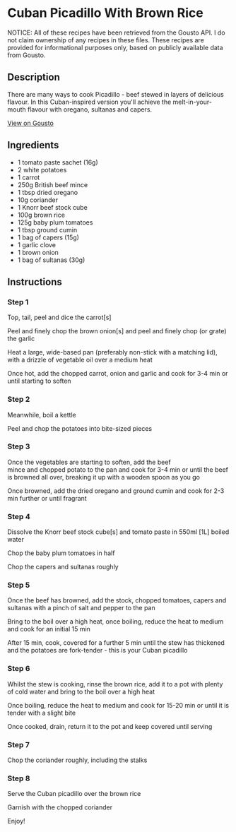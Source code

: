 # Cuban Picadillo With Brown Rice

NOTICE: All of these recipes have been retrieved from the Gousto API. I do not claim ownership of any recipes in these files. These recipes are provided for informational purposes only, based on publicly available data from Gousto.

## Description

There are many ways to cook Picadillo - beef stewed in layers of delicious flavour. In this Cuban-inspired version you'll achieve the melt-in-your-mouth flavour with oregano, sultanas and capers.

[View on Gousto](https://www.gousto.co.uk/recipes/cookbook/cuban-picadillo-with-brown-rice)

## Ingredients

- 1 tomato paste sachet (16g)
- 2 white potatoes
- 1 carrot
- 250g British beef mince
- 1 tbsp dried oregano
- 10g coriander
- 1 Knorr beef stock cube
- 100g brown rice
- 125g baby plum tomatoes
- 1 tbsp ground cumin
- 1 bag of capers (15g)
- 1 garlic clove
- 1 brown onion
- 1 bag of sultanas (30g)

## Instructions


### Step 1

Top, tail, peel and dice the carrot<span class="text-danger">[s]</span>

Peel and finely chop the brown onion<span class="text-danger">[s] </span>and peel and finely chop (or grate) the garlic

Heat a large, wide-based pan (preferably non-stick with a matching lid), with a drizzle of vegetable oil over a medium heat

Once hot, add the chopped carrot, onion and garlic and cook for 3-4 min or until starting to soften


### Step 2

Meanwhile, boil a kettle

Peel and chop the potatoes into bite-sized pieces


### Step 3

Once the vegetables are starting to soften, add the beef mince and chopped potato to the pan and cook for 3-4 min or until the beef is browned all over, breaking it up with a wooden spoon as you go

Once browned, add the dried oregano and ground cumin and cook for 2-3 min further or until fragrant


### Step 4

Dissolve the Knorr beef stock cube<span class="text-danger">[s]</span> and tomato paste in 550ml <span class="text-danger">[1L]</span> boiled water

Chop the baby plum tomatoes in half

Chop the capers and sultanas roughly


### Step 5

Once the beef has browned, add the stock, chopped tomatoes, capers and sultanas with a pinch of salt and pepper to the pan

Bring to the boil over a high heat, once boiling, reduce the heat to medium and cook for an initial 15 min

After 15 min, cook, covered for a further 5 min until the stew has thickened and the potatoes are fork-tender - this is your Cuban picadillo


### Step 6

Whilst the stew is cooking, rinse the brown rice, add it to a pot with plenty of cold water and bring to the boil over a high heat

Once boiling, reduce the heat to medium and cook for 15-20 min or until it is tender with a slight bite

Once cooked, drain, return it to the pot and keep covered until serving


### Step 7

Chop the coriander roughly, including the stalks

### Step 8

Serve the Cuban picadillo over the brown rice

Garnish with the chopped coriander

Enjoy!

